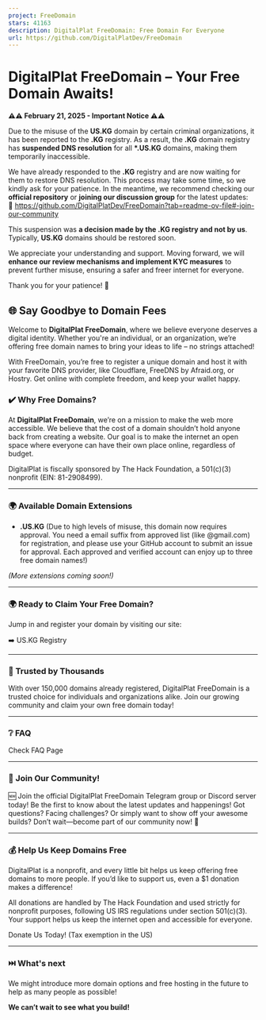 ```yaml
---
project: FreeDomain
stars: 41163
description: DigitalPlat FreeDomain: Free Domain For Everyone
url: https://github.com/DigitalPlatDev/FreeDomain
---
```


DigitalPlat FreeDomain – **Your Free Domain Awaits!**
=====================================================

**⚠️⚠️ February 21, 2025 - Important Notice ⚠️⚠️**

Due to the misuse of the **US.KG** domain by certain criminal organizations, it has been reported to the **.KG** registry. As a result, the **.KG** domain registry has **suspended DNS resolution** for all **\*.US.KG** domains, making them temporarily inaccessible.

We have already responded to the **.KG** registry and are now waiting for them to restore DNS resolution. This process may take some time, so we kindly ask for your patience. In the meantime, we recommend checking our **official repository** or **joining our discussion group** for the latest updates:  
🔗 https://github.com/DigitalPlatDev/FreeDomain?tab=readme-ov-file#-join-our-community

This suspension was **a decision made by the .KG registry and not by us**. Typically, **US.KG** domains should be restored soon.

We appreciate your understanding and support. Moving forward, we will **enhance our review mechanisms and implement KYC measures** to prevent further misuse, ensuring a safer and freer internet for everyone.

Thank you for your patience! 🙏

🌐 Say Goodbye to Domain Fees
-----------------------------

Welcome to **DigitalPlat FreeDomain**, where we believe everyone deserves a digital identity. Whether you're an individual, or an organization, we’re offering free domain names to bring your ideas to life – no strings attached!

With FreeDomain, you’re free to register a unique domain and host it with your favorite DNS provider, like Cloudflare, FreeDNS by Afraid.org, or Hostry. Get online with complete freedom, and keep your wallet happy.

### ✔️ Why Free Domains?

At **DigitalPlat FreeDomain**, we’re on a mission to make the web more accessible. We believe that the cost of a domain shouldn’t hold anyone back from creating a website. Our goal is to make the internet an open space where everyone can have their own place online, regardless of budget.

DigitalPlat is fiscally sponsored by The Hack Foundation, a 501(c)(3) nonprofit (EIN: 81-2908499).

* * *

### 🌍 Available Domain Extensions

-   **.US.KG** (Due to high levels of misuse, this domain now requires approval. You need a email suffix from approved list (like @gmail.com) for registration, and please use your GitHub account to submit an issue for approval. Each approved and verified account can enjoy up to three free domain names!)

_(More extensions coming soon!)_

* * *

### 🌍 Ready to Claim Your Free Domain?

Jump in and register your domain by visiting our site:

➡️ US.KG Registry

* * *

### 🌟 Trusted by Thousands

With over 150,000 domains already registered, DigitalPlat FreeDomain is a trusted choice for individuals and organizations alike. Join our growing community and claim your own free domain today!

* * *

### ❔ FAQ

Check FAQ Page

* * *

### 🤝 Join Our Community!

🆕 Join the official DigitalPlat FreeDomain Telegram group or Discord server today! Be the first to know about the latest updates and happenings! Got questions? Facing challenges? Or simply want to show off your awesome builds? Don’t wait—become part of our community now! 🚀

* * *

### 💰 Help Us Keep Domains Free

DigitalPlat is a nonprofit, and every little bit helps us keep offering free domains to more people. If you’d like to support us, even a $1 donation makes a difference!

All donations are handled by The Hack Foundation and used strictly for nonprofit purposes, following US IRS regulations under section 501(c)(3). Your support helps us keep the internet open and accessible for everyone.

Donate Us Today! (Tax exemption in the US)

* * *

### ⏭️ What's next

We might introduce more domain options and free hosting in the future to help as many people as possible!

**We can’t wait to see what you build!**
